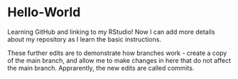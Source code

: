 # Hello-World
Learning GitHub and linking to my RStudio! 
Now I can add more details about my repository as I learn the basic instructions. 

These further edits are to demonstrate how branches work - create a copy of the main branch, and allow me to make changes in here that do not affect the main branch. 
Apprarently, the new edits are called commits. 

